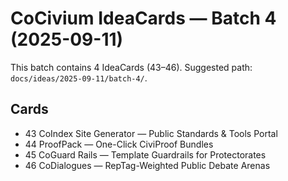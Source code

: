 <!-- status: stub; target: 150+ words -->
<!-- status: stub; target: 150+ words -->
<!-- status: stub; target: 150+ words -->
<!-- status: stub; target: 150+ words -->
# CoCivium IdeaCards — Batch 4 (2025-09-11)

This batch contains 4 IdeaCards (43–46). Suggested path: `docs/ideas/2025-09-11/batch-4/`.

## Cards
- 43 CoIndex Site Generator — Public Standards & Tools Portal
- 44 ProofPack — One-Click CiviProof Bundles
- 45 CoGuard Rails — Template Guardrails for Protectorates
- 46 CoDialogues — RepTag-Weighted Public Debate Arenas




